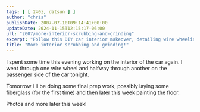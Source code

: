 ```yaml
---
tags: [ [ 240z, datsun ] ]
author: "chris"
publishDate: 2007-07-10T09:14:41+00:00
updateDate: 2024-11-15T12:15:17-06:00
url: "2007/more-interior-scrubbing-and-grinding"
excerpt: "Follow this DIY car interior makeover, detailing wire wheeling, prep work, fiberglass layering, and floor painting."
title: "More interior scrubbing and grinding!"
---
```


I spent some time this evening working on the interior of the car again. I went through one wire wheel and halfway through another on the passenger side of the car tonight.

Tomorrow I'll be doing some final prep work, possibly laying some fiberglass (for the first time) and then later this week painting the floor.

Photos and more later this week!
